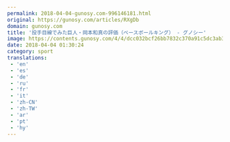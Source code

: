 ```yaml
---
permalink: 2018-04-04-gunosy.com-996146181.html
original: https://gunosy.com/articles/RXgDb
domain: gunosy.com
title: '投手目線でみた巨人・岡本和真の評価（ベースボールキング） - グノシー'
image: https://contents.gunosy.com/4/4/dcc032bcf26bb7832c370a91c5dc3ab3_content.jpg
date: 2018-04-04 01:30:24
category: sport
translations: 
 - 'en'
 - 'es'
 - 'de'
 - 'ru'
 - 'fr'
 - 'it'
 - 'zh-CN'
 - 'zh-TW'
 - 'ar'
 - 'pt'
 - 'hy'
---
```


